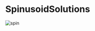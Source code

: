 # SpinusoidSolutions

![spin](https://user-images.githubusercontent.com/8631008/44067704-c3ac9d42-9f44-11e8-9670-130f8bc917b0.PNG)
